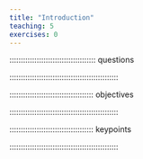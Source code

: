 ```yaml
---
title: "Introduction"
teaching: 5
exercises: 0
---
```


:::::::::::::::::::::::::::::::::::::: questions 



::::::::::::::::::::::::::::::::::::::::::::::::

::::::::::::::::::::::::::::::::::::: objectives



::::::::::::::::::::::::::::::::::::::::::::::::








::::::::::::::::::::::::::::::::::::: keypoints 



::::::::::::::::::::::::::::::::::::::::::::::::